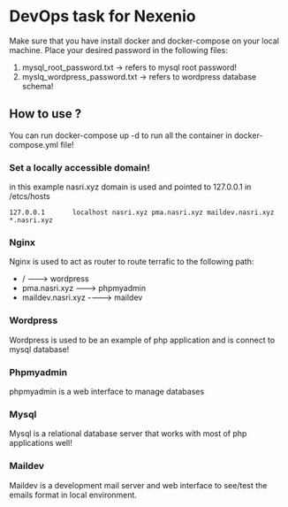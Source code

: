 # DevOps task for Nexenio 
Make sure that you have install docker and docker-compose on your local machine.
Place your desired password in the following files: 

1. mysql_root_password.txt -> refers to mysql root password! 
2. myslq_wordpress_password.txt -> refers to wordpress database schema! 


## How to use ? 
You can run docker-compose up -d  to run all the container in docker-compose.yml file! 


### Set a locally accessible domain!
in this example nasri.xyz domain is used and pointed to 127.0.0.1 in /etcs/hosts

   ` 127.0.0.1       localhost nasri.xyz pma.nasri.xyz maildev.nasri.xyz *.nasri.xyz
`
### Nginx 

Nginx is used to act as router to route terrafic to the following path: 

* /  ---> wordpress 
* pma.nasri.xyz ---> phpmyadmin 
* maildev.nasri.xyz  ----> maildev

### Wordpress 

Wordpress is used to be an example of php application and is connect to mysql database! 

### Phpmyadmin 

phpmyadmin is a web interface to manage databases 

### Mysql 

Mysql is a relational database server that works with most of php applications well! 


### Maildev 

Maildev is a development mail server and web interface to see/test the emails format in local environment. 






